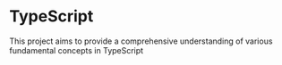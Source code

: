 # TypeScript

This project aims to provide a comprehensive understanding of various fundamental concepts in TypeScript
